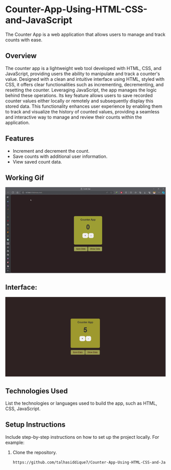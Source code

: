 # Counter-App-Using-HTML-CSS-and-JavaScript

The Counter App is a web application that allows users to manage and track counts with ease.

## Overview

The counter app is a lightweight web tool developed with HTML, CSS, and JavaScript, providing users the ability to manipulate and track a counter's value. Designed with a clean and intuitive interface using HTML, styled with CSS, it offers clear functionalities such as incrementing, decrementing, and resetting the counter. Leveraging JavaScript, the app manages the logic behind these operations. Its key feature allows users to save recorded counter values either locally or remotely and subsequently display this stored data. This functionality enhances user experience by enabling them to track and visualize the history of counted values, providing a seamless and interactive way to manage and review their counts within the application.

## Features

- Increment and decrement the count.
- Save counts with additional user information.
- View saved count data.
## Working Gif
![Alt Text](https://github.com/talhasiddique7/Counter-App-Using-HTML-CSS-and-JavaScript/blob/main/Counter%20App%20and%2023%20more%20pages%20-%20Personal%20-%20Microsoft_%20Edge%202023-11-22%2013-01-21.gif)

## Interface:
<img src="https://github.com/talhasiddique7/Counter-App-Using-HTML-CSS-and-JavaScript/blob/main/Screenshot%202023-11-22%20125849.png">

## Technologies Used

List the technologies or languages used to build the app, such as HTML, CSS, JavaScript.

## Setup Instructions

Include step-by-step instructions on how to set up the project locally. For example:

1. Clone the repository.
   ```bash
   https://github.com/talhasiddique7/Counter-App-Using-HTML-CSS-and-JavaScript.git
